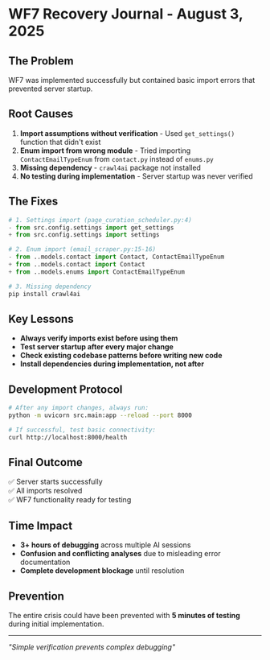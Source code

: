 # WF7 Recovery Journal - August 3, 2025

## The Problem
WF7 was implemented successfully but contained basic import errors that prevented server startup.

## Root Causes
1. **Import assumptions without verification** - Used `get_settings()` function that didn't exist
2. **Enum import from wrong module** - Tried importing `ContactEmailTypeEnum` from `contact.py` instead of `enums.py`  
3. **Missing dependency** - `crawl4ai` package not installed
4. **No testing during implementation** - Server startup was never verified

## The Fixes
```python
# 1. Settings import (page_curation_scheduler.py:4)
- from src.config.settings import get_settings
+ from src.config.settings import settings

# 2. Enum import (email_scraper.py:15-16)  
- from ..models.contact import Contact, ContactEmailTypeEnum
+ from ..models.contact import Contact
+ from ..models.enums import ContactEmailTypeEnum

# 3. Missing dependency
pip install crawl4ai
```

## Key Lessons
- **Always verify imports exist before using them**
- **Test server startup after every major change**
- **Check existing codebase patterns before writing new code**
- **Install dependencies during implementation, not after**

## Development Protocol
```bash
# After any import changes, always run:
python -m uvicorn src.main:app --reload --port 8000

# If successful, test basic connectivity:
curl http://localhost:8000/health
```

## Final Outcome
✅ Server starts successfully  
✅ All imports resolved  
✅ WF7 functionality ready for testing  

## Time Impact
- **3+ hours of debugging** across multiple AI sessions
- **Confusion and conflicting analyses** due to misleading error documentation
- **Complete development blockage** until resolution

## Prevention
The entire crisis could have been prevented with **5 minutes of testing** during initial implementation.

---
*"Simple verification prevents complex debugging"*